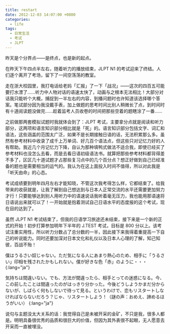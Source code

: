 ```yaml
---
title: restart
date: 2012-12-03 14:07:00 +0800
categories:
  - life
tags:
  - 日常生活
  - 考试
  - JLPT
---
```

昨天是个分界点——是终点，也是新的起点。

在昨天下午四点半左右，随着听力的播放结束，JLPT N1 的考试迎来了终结。人们逐个离开了考场，留下了一间空荡荡的教室。

走在浙大校园里，我打电话给老妈「汇报」了一下「战况」——这次的四百五可能要打水漂了……听力中人物对话的语速太快了，动画与之根本无法相比！大部分对话我只能听个大概，捕捉到一半左右的内容，到播问题时也许知道该选择哪个答案。笔试部分因为我没戴手表，加上做题的思考时间比别人稍微长了点，到时间时有十道阅读题没做完……趁着监考人员收卷的时间把那些空着的题瞎涂了一番……

之前做那两套模拟试题时我就体会到了：JLPT 考试，主要拿分点就是阅读和听力部分，这两项和语言知识部分相比就是「死」的。语言知识部分包括文字、词汇和语法，这些涵盖的范围太广泛，如果不是长期接触日语的话，无法积累那么多。虽然有参考材料中收录了成千上万单词、好几百个语法点，但这些只对记忆力好的人有帮助。我近几个月记忆力下降，自认为那种填鸭式做法不适合我，即使已经买了参考材料也没怎么去看，而是去看日语初级语法书。就算把那些参考材料都背得差不多了，区区几十道试题才占那些复习点中的几个百分点？想正好做到自己已经准备的题也是需要相当的运气的。我认为在这上面投入时间不值得，所以对此我是「听天由命」的心态。

考试成绩要到明年四月左右才能知晓，不管这次我考得怎么样，它都结束了。给我带来的收获就是，让我了解到自己想达到与日本人正常交流的水平还需要更加努力才行！只要能够达到别人用听力中的语速说话我听着毫无压力，我也能用那语速将日语说出来就可以了！一开始就是抱着测试自己日语水平的态度报的这个考试，现在目的达到了。

虽然 JLPT N1 考试结束了，但我的日语学习旅途还未结束，接下来是一个新的正式的开始！初步打算参加明年下半年的 J.TEST 考试，目标是 800 分以上。该考试注重实用性，所以听力分数占了总分数的一半，因此接下来我得着重提高一下自己的听说能力。同时还要加深对日本文化和礼仪以及日本人心理的了解，知己知彼，百战不殆！

僕はうるさい奴じゃない。ただ気になる人にあまり熱心のため、相手に「うるさい」印相を残されたかもしれない。僕が好きな色「赤」のように・・・
{:lang="ja"}

気持ちは間違いない。でも、方法が間違ったら、相手とっての迷惑になる。今、この前したことは間違ったのがはっきり分かった。今後どうしようかまだ分からないが、しばらく何もしないで待って見る。というわけで、恋もリスタートしなければならないだろう？じゃ、リスタートしよう！（謎の声：おめえ、諦めるほうがいい）
{:lang="ja"}

说句与主题没太大关系的话：我觉得自己是未被开采的金矿，不只是我，很多人都是。明明具备很优秀的品质和很巨大的价值，但因为其外表很不起眼，无人愿意去开采而一直被埋没。

